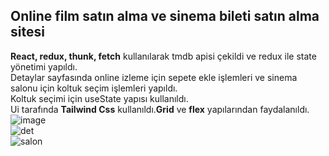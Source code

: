 ## Online film satın alma ve sinema bileti satın alma sitesi
**React, redux, thunk, fetch** kullanılarak tmdb apisi çekildi ve redux ile state yönetimi yapıldı. <br/>
Detaylar sayfasında online izleme için sepete ekle işlemleri ve sinema salonu için koltuk seçim işlemleri yapıldı.<br/> 
Koltuk seçimi için useState yapısı kullanıldı.<br/>
Ui tarafında **Tailwind Css** kullanıldı.**Grid** ve **flex** yapılarından faydalanıldı. <br/>
![image](https://github.com/sergentrkmdg/movie/assets/100048841/db623f03-d8db-4806-9418-69f77efe5025) <br/>
![det](https://github.com/sergentrkmdg/movie/assets/100048841/ee6a5487-bfa3-46de-88d3-ec95151fd00e) <br/>
![salon](https://github.com/sergentrkmdg/movie/assets/100048841/3604a2b7-ab30-44f5-8f2d-2d1e07dabfac) <br/>




